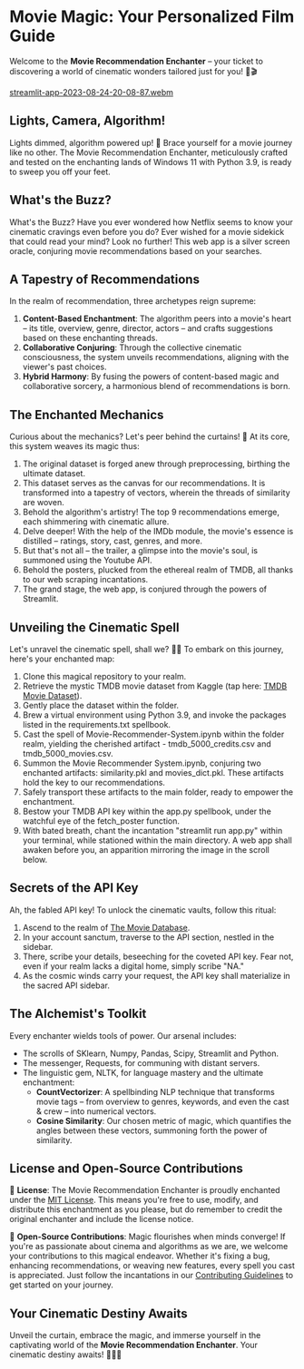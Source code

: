 # Movie Magic: Your Personalized Film Guide

Welcome to the **Movie Recommendation Enchanter** – your ticket to discovering a world of cinematic wonders tailored just for you! 🍿🎬

[streamlit-app-2023-08-24-20-08-87.webm](https://github.com/Hrishita-Shah/Movie-Recommendation-Enchanter/assets/97698248/4904a5f1-0654-4a05-ae5f-0813c93d92de)

## Lights, Camera, Algorithm!

Lights dimmed, algorithm powered up! 🌟 Brace yourself for a movie journey like no other. The Movie Recommendation Enchanter, meticulously crafted and tested on the enchanting lands of Windows 11 with Python 3.9, is ready to sweep you off your feet.

## What's the Buzz?

What's the Buzz?
Have you ever wondered how Netflix seems to know your cinematic cravings even before you do? Ever wished for a movie sidekick that could read your mind? Look no further! This web app is a silver screen oracle, conjuring movie recommendations based on your searches.


## A Tapestry of Recommendations

In the realm of recommendation, three archetypes reign supreme:

1. **Content-Based Enchantment**: The algorithm peers into a movie's heart – its title, overview, genre, director, actors – and crafts suggestions based on these enchanting threads.
2. **Collaborative Conjuring**: Through the collective cinematic consciousness, the system unveils recommendations, aligning with the viewer's past choices.
3. **Hybrid Harmony**: By fusing the powers of content-based magic and collaborative sorcery, a harmonious blend of recommendations is born.


## The Enchanted Mechanics

Curious about the mechanics? Let's peer behind the curtains! 🧐 At its core, this system weaves its magic thus:

1. The original dataset is forged anew through preprocessing, birthing the ultimate dataset.
2. This dataset serves as the canvas for our recommendations. It is transformed into a tapestry of vectors, wherein the threads of similarity are woven.
3. Behold the algorithm's artistry! The top 9 recommendations emerge, each shimmering with cinematic allure.
4. Delve deeper! With the help of the IMDb module, the movie's essence is distilled – ratings, story, cast, genres, and more.
5. But that's not all – the trailer, a glimpse into the movie's soul, is summoned using the Youtube API.
6. Behold the posters, plucked from the ethereal realm of TMDB, all thanks to our web scraping incantations.
7. The grand stage, the web app, is conjured through the powers of Streamlit.


## Unveiling the Cinematic Spell

Let's unravel the cinematic spell, shall we? 🧙‍♂️ To embark on this journey, here's your enchanted map:

1. Clone this magical repository to your realm.
2. Retrieve the mystic TMDB movie dataset from Kaggle (tap here: [TMDB Movie Dataset](https://www.kaggle.com/tmdb/tmdb-movie-metadata)).
3. Gently place the dataset within the folder.
4. Brew a virtual environment using Python 3.9, and invoke the packages listed in the requirements.txt spellbook.
5. Cast the spell of Movie-Recommender-System.ipynb within the folder realm, yielding the cherished artifact - tmdb_5000_credits.csv and tmdb_5000_movies.csv.
6. Summon the Movie Recommender System.ipynb, conjuring two enchanted artifacts: similarity.pkl and movies_dict.pkl. These artifacts hold the key to our recommendations.
7. Safely transport these artifacts to the main folder, ready to empower the enchantment.
8. Bestow your TMDB API key within the app.py spellbook, under the watchful eye of the fetch_poster function.
9. With bated breath, chant the incantation "streamlit run app.py" within your terminal, while stationed within the main directory. A web app shall awaken before you, an apparition mirroring the image in the scroll below.

## Secrets of the API Key

Ah, the fabled API key! To unlock the cinematic vaults, follow this ritual:

1. Ascend to the realm of [The Movie Database](https://www.themoviedb.org/).
2. In your account sanctum, traverse to the API section, nestled in the sidebar.
3. There, scribe your details, beseeching for the coveted API key. Fear not, even if your realm lacks a digital home, simply scribe "NA."
4. As the cosmic winds carry your request, the API key shall materialize in the sacred API sidebar.


## The Alchemist's Toolkit

Every enchanter wields tools of power. Our arsenal includes:

- The scrolls of SKlearn, Numpy, Pandas, Scipy, Streamlit and Python.
- The messenger, Requests, for communing with distant servers.
- The linguistic gem, NLTK, for language mastery and the ultimate enchantment:
  - **CountVectorizer**: A spellbinding NLP technique that transforms movie tags – from overview to genres, keywords, and even the cast & crew – into numerical vectors.
  - **Cosine Similarity**: Our chosen metric of magic, which quantifies the angles between these vectors, summoning forth the power of similarity.


## License and Open-Source Contributions

📜 **License**: The Movie Recommendation Enchanter is proudly enchanted under the [MIT License](LICENSE). This means you're free to use, modify, and distribute this enchantment as you please, but do remember to credit the original enchanter and include the license notice.

🤝 **Open-Source Contributions**: Magic flourishes when minds converge! If you're as passionate about cinema and algorithms as we are, we welcome your contributions to this magical endeavor. Whether it's fixing a bug, enhancing recommendations, or weaving new features, every spell you cast is appreciated. Just follow the incantations in our [Contributing Guidelines](CONTRIBUTING.md) to get started on your journey.

## Your Cinematic Destiny Awaits

Unveil the curtain, embrace the magic, and immerse yourself in the captivating world of the **Movie Recommendation Enchanter**. Your cinematic destiny awaits! 🌌🎥🔮
